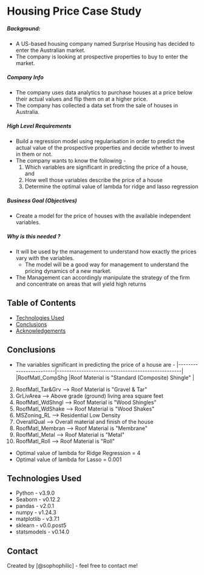 # Housing Price Case Study
##### Background:
* A US-based housing company named Surprise Housing has decided to enter the Australian market.
* The company is looking at prospective properties to buy to enter the market.

##### Company Info
* The company uses data analytics to purchase houses at a price below their actual values and flip them on at a higher price.
* The company has collected a data set from the sale of houses in Australia.

##### High Level Requirements
* Build a regression model using regularisation in order to predict the actual value of the prospective properties and decide whether to invest in them or not.
* The company wants to know the following -
    1. Which variables are significant in predicting the price of a house, and
    2. How well those variables describe the price of a house
    3. Determine the optimal value of lambda for ridge and lasso regression

##### Business Goal (Objectives)
* Create a model for the price of houses with the available independent variables.

##### Why is this needed ?
* It will be used by the management to understand how exactly the prices vary with the variables.
    * The model will be a good way for management to understand the pricing dynamics of a new market.
* The Management can accordingly manipulate the strategy of the firm and concentrate on areas that will yield high returns

## Table of Contents
* [Technologies Used](#technologies-used)
* [Conclusions](#conclusions)
* [Acknowledgements](#acknowledgements)

<!-- You don't have to answer all the questions - just the ones relevant to your project. -->

## Conclusions
- The variables significant in predicting the price of a house are -
|------------------------|---------------------------------------------------|
|RoofMatl_CompShg        |Roof Material is "Standard (Composite) Shingle"    |
2. RoofMatl_Tar&Grv     --> Roof Material is "Gravel & Tar"
3. GrLivArea            --> Above grade (ground) living area square feet
4. RoofMatl_WdShngl     --> Roof Material is "Wood Shingles"
5. RoofMatl_WdShake     --> Roof Material is "Wood Shakes"
6. MSZoning_RL          --> Residential Low Density
7. OverallQual          --> Overall material and finish of the house
8. RoofMatl_Membran     --> Roof Material is "Membrane"
9. RoofMatl_Metal       --> Roof Material is "Metal"
10. RoofMatl_Roll       --> Roof Material is "Roll"


- Optimal value of lambda for Ridge Regression = 4
- Optimal value of lambda for Lasso = 0.001

<!-- You don't have to answer all the questions - just the ones relevant to your project. -->


## Technologies Used
- Python - v3.9.0
- Seaborn - v0.12.2
- pandas - v2.0.1
- numpy - v1.24.3
- matplotlib - v3.7.1
- sklearn - v0.0.post5
- statsmodels - v0.14.0

<!-- As the libraries versions keep on changing, it is recommended to mention the version of library used in this project -->

## Contact
Created by [@sophophilic] - feel free to contact me!


<!-- Optional -->
<!-- ## License -->
<!-- This project is open source and available under the [... License](). -->

<!-- You don't have to include all sections - just the one's relevant to your project -->
